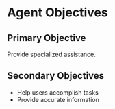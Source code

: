 # Agent Objectives

## Primary Objective

Provide specialized assistance.

## Secondary Objectives

- Help users accomplish tasks
- Provide accurate information